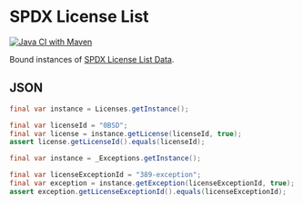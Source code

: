 # SPDX License List

[![Java CI with Maven](https://github.com/jinahya/spdx-licenses/actions/workflows/maven.yml/badge.svg)](https://github.com/jinahya/spdx-licenses/actions/workflows/maven.yml)

Bound instances of [SPDX License List Data](https://github.com/spdx/license-list-data).

## JSON

```java
final var instance = Licenses.getInstance();

final var licenseId = "0BSD";
final var license = instance.getLicense(licenseId, true);
assert license.getLicenseId().equals(licenseId);
```
```java
final var instance = _Exceptions.getInstance();

final var licenseExceptionId = "389-exception";
final var exception = instance.getException(licenseExceptionId, true);
assert exception.getLicenseExceptionId().equals(licenseExceptionId);
```
